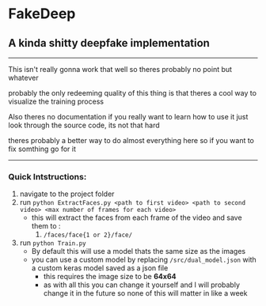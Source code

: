 # FakeDeep
## A kinda shitty deepfake implementation
***
This isn't really gonna work that well so theres probably no point but whatever

probably the only redeeming quality of this thing is that theres a cool way to visualize the training process

Also theres no documentation
if you really want to learn how to use it just look through the source code, its not that hard

theres probably a better way to do almost everything here so if you want to fix somthing go for it
***

### Quick Intstructions:
1. navigate to the project folder
2. run ```python ExtractFaces.py <path to first video> <path to second video> <max number of frames for each video>```
	* this will extract the faces from each frame of the video and save them to :
		1. ```/faces/face{1 or 2}/face/```
3. run ```python Train.py```
	* By default this will use a model thats the same size as the images
	* you can use a custom model by replacing ```/src/dual_model.json``` with a custom keras model saved as a json file
		* this requires the image size to be **64x64**
		* as with all this you can change it yourself and I will probably change it in the future so none of this will matter in like a week

